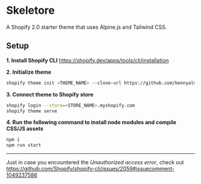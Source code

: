 # Skeletore

A Shopify 2.0 starter theme that uses Alpine.js and Tailwind CSS.

## Setup

**1. Install Shopify CLI**
https://shopify.dev/apps/tools/cli/installation

**2. Initialize theme**
```sh
shopify theme init <THEME_NAME> --clone-url https://github.com/kennyalmendral/skeletore
```

**3. Connect theme to Shopify store**
```sh
shopify login --store=<STORE_NAME>.myshopify.com
shopify theme serve
```

**4. Run the following command to install node modules and compile CSS/JS assets**
```sh
npm i
npm run start
```

---

Just in case you encountered the *Unauthorized access error*, check out https://github.com/Shopify/shopify-cli/issues/2059#issuecomment-1049237586
